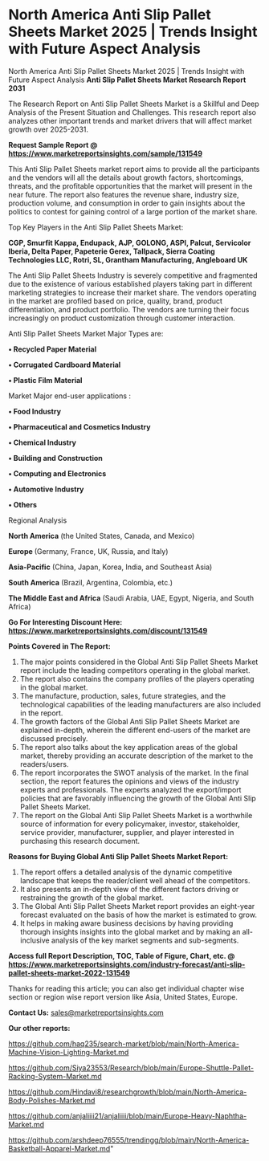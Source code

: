 # North America Anti Slip Pallet Sheets Market 2025 | Trends Insight with Future Aspect Analysis
North America Anti Slip Pallet Sheets Market 2025 | Trends Insight with Future Aspect Analysis
<strong>Anti Slip Pallet Sheets Market Research Report 2031</strong>

The Research Report on Anti Slip Pallet Sheets Market is a Skillful and Deep Analysis of the Present Situation and Challenges. This research report also analyzes other important trends and market drivers that will affect market growth over 2025-2031.

<strong>Request Sample Report @ <a href=https://www.marketreportsinsights.com/sample/131549>https://www.marketreportsinsights.com/sample/131549</a></strong>

This Anti Slip Pallet Sheets market report aims to provide all the participants and the vendors will all the details about growth factors, shortcomings, threats, and the profitable opportunities that the market will present in the near future. The report also features the revenue share, industry size, production volume, and consumption in order to gain insights about the politics to contest for gaining control of a large portion of the market share.

Top Key Players in the Anti Slip Pallet Sheets Market:

<strong>CGP, Smurfit Kappa, Endupack, AJP, GOLONG, ASPI, Palcut, Servicolor Iberia, Delta Paper, Papeterie Gerex, Tallpack, Sierra Coating Technologies LLC, Rotri, SL, Grantham Manufacturing, Angleboard UK</strong>

The Anti Slip Pallet Sheets Industry is severely competitive and fragmented due to the existence of various established players taking part in different marketing strategies to increase their market share. The vendors operating in the market are profiled based on price, quality, brand, product differentiation, and product portfolio. The vendors are turning their focus increasingly on product customization through customer interaction.

Anti Slip Pallet Sheets Market Major Types are:

<strong>• Recycled Paper Material

• Corrugated Cardboard Material

• Plastic Film Material</strong>

Market Major end-user applications :

<strong>• Food Industry

• Pharmaceutical and Cosmetics Industry

• Chemical Industry

• Building and Construction

• Computing and Electronics

• Automotive Industry

• Others</strong>

Regional Analysis

</u><strong><b>North America</b></strong> (the United States, Canada, and Mexico)

<strong><b>Europe </b></strong>(Germany, France, UK, Russia, and Italy)

<strong><b>Asia-Pacific</b></strong> (China, Japan, Korea, India, and Southeast Asia)

<strong><b>South America</b></strong> (Brazil, Argentina, Colombia, etc.)

<strong><b>The Middle East and Africa</b></strong> (Saudi Arabia, UAE, Egypt, Nigeria, and South Africa)

<strong>Go For Interesting Discount Here: <a href=https://www.marketreportsinsights.com/discount/131549>https://www.marketreportsinsights.com/discount/131549</a></strong>

<strong>Points Covered in The Report:</strong>
<ol>
  <li>The major points considered in the Global Anti Slip Pallet Sheets Market report include the leading competitors operating in the global market.</li>
  <li>The report also contains the company profiles of the players operating in the global market.</li>
  <li>The manufacture, production, sales, future strategies, and the technological capabilities of the leading manufacturers are also included in the report.</li>
  <li>The growth factors of the Global Anti Slip Pallet Sheets Market are explained in-depth, wherein the different end-users of the market are discussed precisely.</li>
  <li>The report also talks about the key application areas of the global market, thereby providing an accurate description of the market to the readers/users.</li>
  <li>The report incorporates the SWOT analysis of the market. In the final section, the report features the opinions and views of the industry experts and professionals. The experts analyzed the export/import policies that are favorably influencing the growth of the Global Anti Slip Pallet Sheets Market.</li>
  <li>The report on the Global Anti Slip Pallet Sheets Market is a worthwhile source of information for every policymaker, investor, stakeholder, service provider, manufacturer, supplier, and player interested in purchasing this research document.</li>
</ol>
<strong>Reasons for Buying Global Anti Slip Pallet Sheets Market Report:</strong>

<ol>
  <li>The report offers a detailed analysis of the dynamic competitive landscape that keeps the reader/client well ahead of the competitors.</li>
  <li>It also presents an in-depth view of the different factors driving or restraining the growth of the global market.</li>
  <li>The Global Anti Slip Pallet Sheets Market report provides an eight-year forecast evaluated on the basis of how the market is estimated to grow.</li>
  <li>It helps in making aware business decisions by having providing thorough insights insights into the global market and by making an all-inclusive analysis of the key market segments and sub-segments.</li>
</ol>
<strong>Access full Report Description, TOC, Table of Figure, Chart, etc. @ <a href=https://www.marketreportsinsights.com/industry-forecast/anti-slip-pallet-sheets-market-2022-131549>https://www.marketreportsinsights.com/industry-forecast/anti-slip-pallet-sheets-market-2022-131549</a></strong>


Thanks for reading this article; you can also get individual chapter wise section or region wise report version like Asia, United States, Europe.

<strong>Contact Us:</strong>
sales@marketreportsinsights.com

<strong>Our other reports:</strong>

<a href=https://github.com/haq235/search-market/blob/main/North-America-Machine-Vision-Lighting-Market.md>https://github.com/haq235/search-market/blob/main/North-America-Machine-Vision-Lighting-Market.md</a>

<a href=https://github.com/Siya23553/Research/blob/main/Europe-Shuttle-Pallet-Racking-System-Market.md>https://github.com/Siya23553/Research/blob/main/Europe-Shuttle-Pallet-Racking-System-Market.md</a>

<a href=https://github.com/Hindavi8/researchgrowth/blob/main/North-America-Body-Polishes-Market.md>https://github.com/Hindavi8/researchgrowth/blob/main/North-America-Body-Polishes-Market.md</a>

<a href=https://github.com/anjaliiii21/anjaliiii/blob/main/Europe-Heavy-Naphtha-Market.md>https://github.com/anjaliiii21/anjaliiii/blob/main/Europe-Heavy-Naphtha-Market.md</a>

<a href=https://github.com/arshdeep76555/trendingg/blob/main/North-America-Basketball-Apparel-Market.md>https://github.com/arshdeep76555/trendingg/blob/main/North-America-Basketball-Apparel-Market.md</a>"
